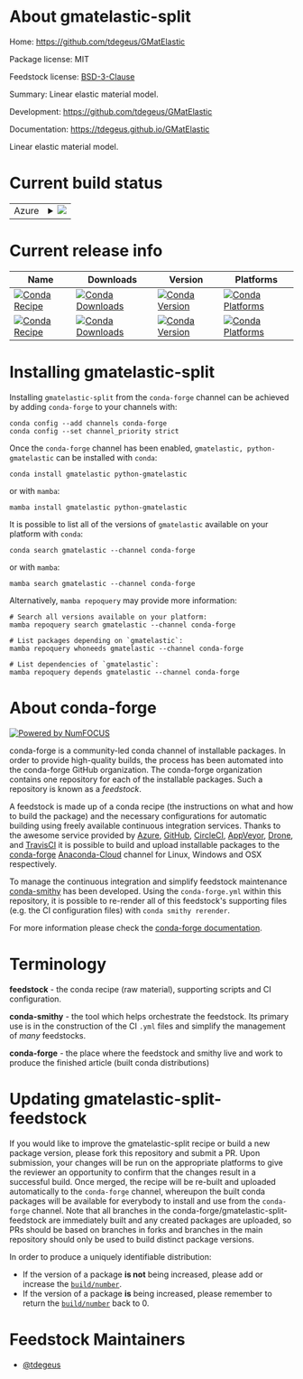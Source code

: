 About gmatelastic-split
=======================

Home: https://github.com/tdegeus/GMatElastic

Package license: MIT

Feedstock license: [BSD-3-Clause](https://github.com/conda-forge/gmatelastic-feedstock/blob/main/LICENSE.txt)

Summary: Linear elastic material model.

Development: https://github.com/tdegeus/GMatElastic

Documentation: https://tdegeus.github.io/GMatElastic

Linear elastic material model.

Current build status
====================


<table>
    
  <tr>
    <td>Azure</td>
    <td>
      <details>
        <summary>
          <a href="https://dev.azure.com/conda-forge/feedstock-builds/_build/latest?definitionId=8600&branchName=main">
            <img src="https://dev.azure.com/conda-forge/feedstock-builds/_apis/build/status/gmatelastic-feedstock?branchName=main">
          </a>
        </summary>
        <table>
          <thead><tr><th>Variant</th><th>Status</th></tr></thead>
          <tbody><tr>
              <td>linux_64</td>
              <td>
                <a href="https://dev.azure.com/conda-forge/feedstock-builds/_build/latest?definitionId=8600&branchName=main">
                  <img src="https://dev.azure.com/conda-forge/feedstock-builds/_apis/build/status/gmatelastic-feedstock?branchName=main&jobName=linux&configuration=linux_64_" alt="variant">
                </a>
              </td>
            </tr><tr>
              <td>osx_64</td>
              <td>
                <a href="https://dev.azure.com/conda-forge/feedstock-builds/_build/latest?definitionId=8600&branchName=main">
                  <img src="https://dev.azure.com/conda-forge/feedstock-builds/_apis/build/status/gmatelastic-feedstock?branchName=main&jobName=osx&configuration=osx_64_" alt="variant">
                </a>
              </td>
            </tr><tr>
              <td>osx_arm64</td>
              <td>
                <a href="https://dev.azure.com/conda-forge/feedstock-builds/_build/latest?definitionId=8600&branchName=main">
                  <img src="https://dev.azure.com/conda-forge/feedstock-builds/_apis/build/status/gmatelastic-feedstock?branchName=main&jobName=osx&configuration=osx_arm64_" alt="variant">
                </a>
              </td>
            </tr><tr>
              <td>win_64</td>
              <td>
                <a href="https://dev.azure.com/conda-forge/feedstock-builds/_build/latest?definitionId=8600&branchName=main">
                  <img src="https://dev.azure.com/conda-forge/feedstock-builds/_apis/build/status/gmatelastic-feedstock?branchName=main&jobName=win&configuration=win_64_" alt="variant">
                </a>
              </td>
            </tr>
          </tbody>
        </table>
      </details>
    </td>
  </tr>
</table>

Current release info
====================

| Name | Downloads | Version | Platforms |
| --- | --- | --- | --- |
| [![Conda Recipe](https://img.shields.io/badge/recipe-gmatelastic-green.svg)](https://anaconda.org/conda-forge/gmatelastic) | [![Conda Downloads](https://img.shields.io/conda/dn/conda-forge/gmatelastic.svg)](https://anaconda.org/conda-forge/gmatelastic) | [![Conda Version](https://img.shields.io/conda/vn/conda-forge/gmatelastic.svg)](https://anaconda.org/conda-forge/gmatelastic) | [![Conda Platforms](https://img.shields.io/conda/pn/conda-forge/gmatelastic.svg)](https://anaconda.org/conda-forge/gmatelastic) |
| [![Conda Recipe](https://img.shields.io/badge/recipe-python--gmatelastic-green.svg)](https://anaconda.org/conda-forge/python-gmatelastic) | [![Conda Downloads](https://img.shields.io/conda/dn/conda-forge/python-gmatelastic.svg)](https://anaconda.org/conda-forge/python-gmatelastic) | [![Conda Version](https://img.shields.io/conda/vn/conda-forge/python-gmatelastic.svg)](https://anaconda.org/conda-forge/python-gmatelastic) | [![Conda Platforms](https://img.shields.io/conda/pn/conda-forge/python-gmatelastic.svg)](https://anaconda.org/conda-forge/python-gmatelastic) |

Installing gmatelastic-split
============================

Installing `gmatelastic-split` from the `conda-forge` channel can be achieved by adding `conda-forge` to your channels with:

```
conda config --add channels conda-forge
conda config --set channel_priority strict
```

Once the `conda-forge` channel has been enabled, `gmatelastic, python-gmatelastic` can be installed with `conda`:

```
conda install gmatelastic python-gmatelastic
```

or with `mamba`:

```
mamba install gmatelastic python-gmatelastic
```

It is possible to list all of the versions of `gmatelastic` available on your platform with `conda`:

```
conda search gmatelastic --channel conda-forge
```

or with `mamba`:

```
mamba search gmatelastic --channel conda-forge
```

Alternatively, `mamba repoquery` may provide more information:

```
# Search all versions available on your platform:
mamba repoquery search gmatelastic --channel conda-forge

# List packages depending on `gmatelastic`:
mamba repoquery whoneeds gmatelastic --channel conda-forge

# List dependencies of `gmatelastic`:
mamba repoquery depends gmatelastic --channel conda-forge
```


About conda-forge
=================

[![Powered by
NumFOCUS](https://img.shields.io/badge/powered%20by-NumFOCUS-orange.svg?style=flat&colorA=E1523D&colorB=007D8A)](https://numfocus.org)

conda-forge is a community-led conda channel of installable packages.
In order to provide high-quality builds, the process has been automated into the
conda-forge GitHub organization. The conda-forge organization contains one repository
for each of the installable packages. Such a repository is known as a *feedstock*.

A feedstock is made up of a conda recipe (the instructions on what and how to build
the package) and the necessary configurations for automatic building using freely
available continuous integration services. Thanks to the awesome service provided by
[Azure](https://azure.microsoft.com/en-us/services/devops/), [GitHub](https://github.com/),
[CircleCI](https://circleci.com/), [AppVeyor](https://www.appveyor.com/),
[Drone](https://cloud.drone.io/welcome), and [TravisCI](https://travis-ci.com/)
it is possible to build and upload installable packages to the
[conda-forge](https://anaconda.org/conda-forge) [Anaconda-Cloud](https://anaconda.org/)
channel for Linux, Windows and OSX respectively.

To manage the continuous integration and simplify feedstock maintenance
[conda-smithy](https://github.com/conda-forge/conda-smithy) has been developed.
Using the ``conda-forge.yml`` within this repository, it is possible to re-render all of
this feedstock's supporting files (e.g. the CI configuration files) with ``conda smithy rerender``.

For more information please check the [conda-forge documentation](https://conda-forge.org/docs/).

Terminology
===========

**feedstock** - the conda recipe (raw material), supporting scripts and CI configuration.

**conda-smithy** - the tool which helps orchestrate the feedstock.
                   Its primary use is in the construction of the CI ``.yml`` files
                   and simplify the management of *many* feedstocks.

**conda-forge** - the place where the feedstock and smithy live and work to
                  produce the finished article (built conda distributions)


Updating gmatelastic-split-feedstock
====================================

If you would like to improve the gmatelastic-split recipe or build a new
package version, please fork this repository and submit a PR. Upon submission,
your changes will be run on the appropriate platforms to give the reviewer an
opportunity to confirm that the changes result in a successful build. Once
merged, the recipe will be re-built and uploaded automatically to the
`conda-forge` channel, whereupon the built conda packages will be available for
everybody to install and use from the `conda-forge` channel.
Note that all branches in the conda-forge/gmatelastic-split-feedstock are
immediately built and any created packages are uploaded, so PRs should be based
on branches in forks and branches in the main repository should only be used to
build distinct package versions.

In order to produce a uniquely identifiable distribution:
 * If the version of a package **is not** being increased, please add or increase
   the [``build/number``](https://docs.conda.io/projects/conda-build/en/latest/resources/define-metadata.html#build-number-and-string).
 * If the version of a package **is** being increased, please remember to return
   the [``build/number``](https://docs.conda.io/projects/conda-build/en/latest/resources/define-metadata.html#build-number-and-string)
   back to 0.

Feedstock Maintainers
=====================

* [@tdegeus](https://github.com/tdegeus/)


<!-- dummy commit to enable rerendering -->

